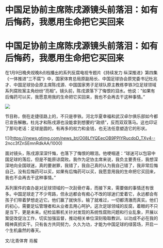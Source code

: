 # 中国足协前主席陈戌源镜头前落泪：如有后悔药，我愿用生命把它买回来

# 中国足协前主席陈戌源镜头前落泪：如有后悔药，我愿用生命把它买回来

在1月9日晚央视晚8点档播出的系列反腐电视专题片《持续发力
纵深推进》第四集《一体推进“三不腐”》中，国家体育总局原副局长、中国足球协会原党委书记杜兆才、中国足球协会原主席陈戌源、中国国家男子足球队原主教练李铁3位足球领域系列腐败案主角纷纷“亮相”。镜头前，陈戌源落下了悔恨的泪水。他说：“如果有后悔药可以买，我愿意用我的生命把它买回来，我也不会再去干这种事情。”

![](https://inews.gtimg.com/news_bt/OGa1NF33LEjr45sSByVexYTJ4-Ua1GM60Dn3hWTwzw4GcAA/1000)

节目称，倒在走捷径路上的，不只是李铁。河北华夏幸福和武汉卓尔俱乐部如今都已宣告解散。杜兆才和陈戌源也没能拿到想要的“政绩”，反而双双落马。这也印证了那句老话：足球是圆的，有再多的权力和金钱，也无法任意塑造它的形状。

![](https://inews.gtimg.com/news_bt/O08LfYQEecOB9PPlYRucdoD_TXy4--
2ncc3fZnSEmnRdkAA/1000)

面对镜头，陈戌源深深忏悔，也落下了悔恨的眼泪。他哽咽道：“球迷可以包容中国足球的落后，但是不能原谅腐败。我作为足协主席来说，我负主要责任，我想深深地向全国球迷，真的要谢罪，我错了，我自己真的认为我自己错了，我非常后悔自己，没有后悔药可以买，如果有后悔药可以买，我愿意用我的生命把它买回来，我也不会再去干这种事情。”

系列案件的查办是对足球领域的一次刮骨疗毒，而接下来，需要做的事情还有很多。中国足球走了不少弯路，但永远都会有痴心不改的球迷们爱着它，永远都会有孩子们带着梦想走近它。他们赢了就快乐，输了就难过，一切都清澈而真实。他们的初心，需要足坛管理者和从业者去用心呵护。这次足球领域的反腐，着眼的不只是当下，更是未来。纪检监察机关针对发现的系统性腐败问题和行业乱象，开展以案促改促治工作，切实加强监督，推动相关单位深刻吸取教训，以功成不必在我的精神真抓实干。只有各方共同努力，久久为功，才能为中国足球的绿茵场，开启一个生机盎然的春天。

文/北青体育 肖赧

